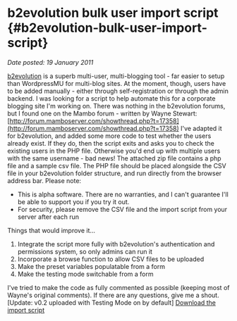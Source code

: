 # b2evolution bulk user import script {#b2evolution-bulk-user-import-script}

_Date posted: 19 January 2011_

[b2evolution](http://b2evolution.net/) is a superb multi-user, multi-blogging tool - far easier to setup than WordpressMU for multi-blog sites. At the moment, though, users have to be added manually - either through self-registration or through the admin backend. I was looking for a script to help automate this for a corporate blogging site I'm working on. There was nothing in the b2evolution forums, but I found one on the Mambo forum - written by Wayne Stewart: [http://forum.mamboserver.com/showthread.php?t=17358](http://forum.mamboserver.com/showthread.php?t=17358) I've adapted it for b2evolution, and added some more code to test whether the users already exist. If they do, then the script exits and asks you to check the existing users in the PHP file. Otherwise you'd end up with multiple users with the same username - bad news! The attached zip file contains a php file and a sample csv file. The PHP file should be placed alongside the CSV file in your b2evolution folder structure, and run directly from the browser address bar. Please note:

*   This is alpha software. There are no warranties, and I can't guarantee I'll be able to support you if you try it out.
*   For security, please remove the CSV file and the import script from your server after each run

Things that would improve it...

1.  Integrate the script more fully with b2evolution's authentication and permissions system, so only admins can run it
2.  Incorporate a browse function to allow CSV files to be uploaded
3.  Make the preset variables populatable from a form
4.  Make the testing mode switchable from a form

I've tried to make the code as fully commented as possible (keeping most of Wayne's original comments). If there are any questions, give me a shout. [Update: v0.2 uploaded with Testing Mode on by default] [Download the import script](http://www.learningconversations.co.uk/main/media/blogs/mark//b2evoImportScript_v_0_2.zip)